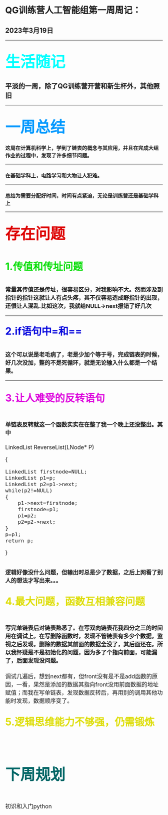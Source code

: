 
# QG训练营人工智能组第一周周记：
2023年3月19日
---
--- 

<font color=#00ffff size=72>生活随记</font>
---

平淡的一周，除了QG训练营开营和新生杯外，其他照旧
---

---
<font color=#0099ff size=7 face="黑体">一周总结</font>
---
### 这周在计算机科学上，学到了链表的概念与其应用，并且在完成大组作业的过程中，发现了许多细节问题。
---
### 在基础学科上，电路学习和大物让人犯难。
---
### 总结为需要分配好时间，时间有点紧迫，无论是训练营还是基础学科上
---

<font size="10"><font color="#dd0000">存在问题</font><br /></font><br />
---
### <font size="6"><font color="#00dd00">1.传值和传址问题</font><br /> </font><br /> 
#### <font size="4">常量其传值还是传址，很容易区分，对我影响不大。然而涉及到指针的指针这就让人有点头疼，其不仅容易造成野指针的出现，还很让人混乱.比如这次，我就给NULL->next报错了好几次</font><br />
---
### <font size="6"><font color="#0000dd">2.if语句中=和==</font><br /></font><br />
#### <font size="4">这个可以说是老毛病了，老是少加个等于号，完成链表的时候，好几次没加，整的不是死循环，就是无论输入什么都是一个结果。
---
### <font size="6"><font color="#dd00dd">3.让人难受的反转语句</font><br /></font><br />  
#### <font size="4">单链表反转就这一个函数实实在在整了我一个晚上还没整出。其中
LinkedList ReverseList(LNode* P)

{

    LinkedList firstnode=NULL;
    LinkedList p1=p;
    LinkedList p2=p1->next;
    while(p2!=NULL)
    {
        p1->next=firstnode;
        firstnode=p1;
        p1=p2;
        p2=p2->next;
    }
    p=p1;
    return p;

}

逻辑好像没什么问题，但输出时总是少了数据，之后上网看了别人的想法才写出来。。。
</font><br />
---
### <font size="6"><font color="#dddd00">4.最大问题，函数互相兼容问题</font><br /></font><br />
#### <font size="4">写完单链表后对链表熟悉了。在写双向链表花我四分之三的时间用在调试上。在写删除函数时，发现不管链表有多少个数据，监视之后发现，删除的数据其前面的数据全没了，其后面还在。所以我怀疑是不是初始化的问题，因为多了个指向前面，可能漏了，后面发现没问题。
调试几遍后，想到next都有，但front没有是不是add函数的原因，一看，果然是添加的数据其指向front没用前面数据的地址赋值；而我在写单链表，发现数据反转后，再用别的调用其他功能时发现，数据顺序变了。
</font><br />
### <font color="#dddd00"><font size="6">5.逻辑思维能力不够强，仍需锻炼</font><br /> 
</font><br /> 
---

## <font size="8"><font color="#006666">下周规划</font><br /></font><br />

<font size="4">初识和入门python
</font><br />

